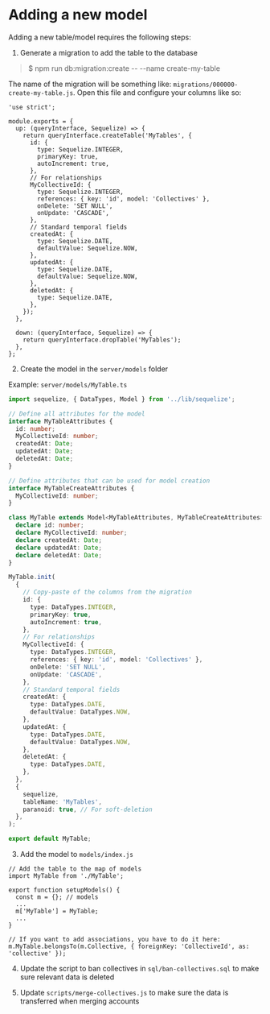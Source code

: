 # Adding a new model

Adding a new table/model requires the following steps:

1. Generate a migration to add the table to the database

> $ npm run db:migration:create -- --name create-my-table

The name of the migration will be something like: `migrations/000000-create-my-table.js`. Open this file and configure your columns like so:

```es6
'use strict';

module.exports = {
  up: (queryInterface, Sequelize) => {
    return queryInterface.createTable('MyTables', {
      id: {
        type: Sequelize.INTEGER,
        primaryKey: true,
        autoIncrement: true,
      },
      // For relationships
      MyCollectiveId: {
        type: Sequelize.INTEGER,
        references: { key: 'id', model: 'Collectives' },
        onDelete: 'SET NULL',
        onUpdate: 'CASCADE',
      },
      // Standard temporal fields
      createdAt: {
        type: Sequelize.DATE,
        defaultValue: Sequelize.NOW,
      },
      updatedAt: {
        type: Sequelize.DATE,
        defaultValue: Sequelize.NOW,
      },
      deletedAt: {
        type: Sequelize.DATE,
      },
    });
  },

  down: (queryInterface, Sequelize) => {
    return queryInterface.dropTable('MyTables');
  },
};
```

2. Create the model in the `server/models` folder

Example: `server/models/MyTable.ts`

```ts
import sequelize, { DataTypes, Model } from '../lib/sequelize';

// Define all attributes for the model
interface MyTableAttributes {
  id: number;
  MyCollectiveId: number;
  createdAt: Date;
  updatedAt: Date;
  deletedAt: Date;
}

// Define attributes that can be used for model creation
interface MyTableCreateAttributes {
  MyCollectiveId: number;
}

class MyTable extends Model<MyTableAttributes, MyTableCreateAttributes> implements MyTableAttributes {
  declare id: number;
  declare MyCollectiveId: number;
  declare createdAt: Date;
  declare updatedAt: Date;
  declare deletedAt: Date;
}

MyTable.init(
  {
    // Copy-paste of the columns from the migration
    id: {
      type: DataTypes.INTEGER,
      primaryKey: true,
      autoIncrement: true,
    },
    // For relationships
    MyCollectiveId: {
      type: DataTypes.INTEGER,
      references: { key: 'id', model: 'Collectives' },
      onDelete: 'SET NULL',
      onUpdate: 'CASCADE',
    },
    // Standard temporal fields
    createdAt: {
      type: DataTypes.DATE,
      defaultValue: DataTypes.NOW,
    },
    updatedAt: {
      type: DataTypes.DATE,
      defaultValue: DataTypes.NOW,
    },
    deletedAt: {
      type: DataTypes.DATE,
    },
  },
  {
    sequelize,
    tableName: 'MyTables',
    paranoid: true, // For soft-deletion
  },
);

export default MyTable;
```

3. Add the model to `models/index.js`

```es6
// Add the table to the map of models
import MyTable from './MyTable';

export function setupModels() {
  const m = {}; // models
  ...
  m['MyTable'] = MyTable;
  ...
}

// If you want to add associations, you have to do it here:
m.MyTable.belongsTo(m.Collective, { foreignKey: 'CollectiveId', as: 'collective' });
```

4. Update the script to ban collectives in `sql/ban-collectives.sql` to make sure relevant data is deleted

5. Update `scripts/merge-collectives.js` to make sure the data is transferred when merging accounts
